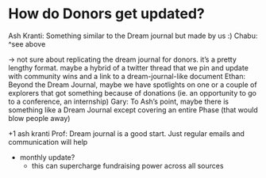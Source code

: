 # How do Donors get updated?

Ash Kranti: Something similar to the Dream journal but made by us :)
Chabu: ^see above

→ not sure about replicating the dream journal for donors. it’s a pretty lengthy format. maybe a hybrid of a twitter thread that we pin and update with community wins and a link to a dream-journal-like document 
Ethan: Beyond the Dream Journal, maybe we have spotlights on one or a couple of explorers that got something because of donations (ie. an opportunity to go to a conference, an internship)
Gary: To Ash’s point, maybe there is something like a Dream Journal except covering an entire Phase (that would blow people away)

+1 ash kranti
Prof: Dream journal is a good start.  Just regular emails and communication will help

- monthly update?
    - this can supercharge fundraising power across all sources